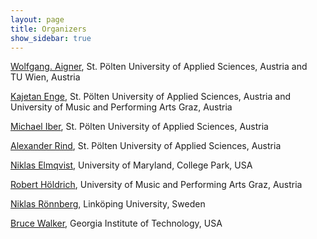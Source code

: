 ```yaml
---
layout: page
title: Organizers
show_sidebar: true
---
```


[Wolfgang. Aigner](https://icmt.fhstp.ac.at/en/team/wolfgang-aigner),
St. Pölten University of Applied Sciences, Austria
and TU&nbsp;Wien, Austria

[Kajetan Enge](https://icmt.fhstp.ac.at/en/team/kajetan-enge),
St. Pölten University of Applied Sciences, Austria
and University of Music and Performing Arts Graz, Austria

[Michael Iber](https://icmt.fhstp.ac.at/en/team/michael-iber),
St. Pölten University of Applied Sciences, Austria

[Alexander Rind](https://icmt.fhstp.ac.at/en/team/alexander-rind),
St. Pölten University of Applied Sciences, Austria

[Niklas Elmqvist](https://sites.umiacs.umd.edu/elm/),
University of Maryland, College Park, USA

[Robert Höldrich](https://iem.kug.ac.at/en/people.html?tx_kugpeople_pi1%5Bperson_nr%5D=50114&cHash=eb4d7486e953326e239071165ea47ccf),
University of Music and Performing Arts Graz, Austria

[Niklas Rönnberg](https://liu.se/en/employee/nikro27),
Linköping University, Sweden

[Bruce Walker](http://sonify.psych.gatech.edu/~walkerb/),
Georgia Institute of Technology, USA

